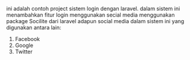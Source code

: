 ini adalah contoh project sistem login dengan laravel.
dalam sistem ini menambahkan fitur login menggunakan secial media menggunakan package Socilite dari laravel
adapun social media dalam sistem ini yang digunakan antara lain:

1. Facebook
2. Google
3. Twitter
